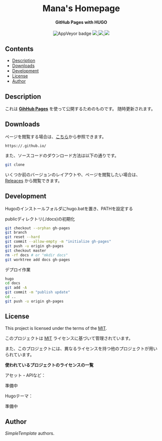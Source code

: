 
<p>
<h1 align="center">Mana's Homepage</h1>
</p>
<h4 align="center">GitHub Pages with HUGO</h4>
<p align="center">
  <a>
    <img alt="AppVeyor badge" src="https://img.shields.io/badge/build-passing-brightgreen">
  </a>
  <a href="https://github.com/nakashimas/simple_template/releases">
    <img src="https://img.shields.io/badge/releace-v0.0.1-58839b.svg?style=flat">
  </a>
  <a href="./LICENSE">
    <img src="http://img.shields.io/badge/license-MIT-blue.svg?style=flat">
  </a>
  <a>
    <img src="https://img.shields.io/badge/Made%20with-Hugo%200.78.2-57b9d3.svg?style=flat&logo=Hugo">
  </a>
  <br>
</p>

<h2> Contents </h2>

- [Description](#description)
- [Downloads](#downloads)
- [Development](#development)
- [License](#license)
- [Author](#author)

## Description

これは [**GihHub Pages**](https://docs.github.com/ja/free-pro-team@latest/github/working-with-github-pages) を使って公開するためのものです。
随時更新されます。

## Downloads

ページを閲覧する場合は、[こちら]()から参照できます。

`https://.github.io/`

また、ソースコードのダウンロード方法は以下の通りです。

```sh
git clone 
```

いくつか前のバージョンのレイアウトや、ページを閲覧したい場合は、 [Releaces](https://github.com///releases) から閲覧できます。

## Development

Hugoのインストールフォルダにhugo.batを置き、PATHを設定する

publicディレクトリ(./docs)の初期化

```sh
git checkout --orphan gh-pages
git branch
git reset --hard
git commit --allow-empty -m "initialize gh-pages"
git push -u origin gh-pages
git checkout master
rm -rf docs # or "mkdir docs"
git worktree add docs gh-pages
```

デプロイ作業

```sh
hugo
cd docs
git add -A
git commit -m "publish update"
cd ..
git push -u origin gh-pages
```

## License

This project is licensed under the terms of the [MIT](./LICENSE).

このプロジェクトは [MIT](./LICENSE) ライセンスに基づいて管理されています。

また、このプロジェクトには、異なるライセンスを持つ他のプロジェクトが用いられています。

**使われているプロジェクトのライセンスの一覧**

アセット・APIなど：

準備中

Hugoテーマ：

準備中

## Author

_SimpleTemplate_ authors.
